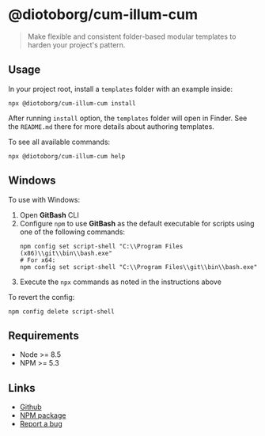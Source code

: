 # @diotoborg/cum-illum-cum

> Make flexible and consistent folder-based modular templates to harden your project's pattern.

## Usage

In your project root, install a `templates` folder with an example inside:

```
npx @diotoborg/cum-illum-cum install
```

After running `install` option, the `templates` folder will open in Finder. See the `README.md` there for more details about authoring templates.

To see all available commands:

```
npx @diotoborg/cum-illum-cum help
```

## Windows

To use with Windows:

1. Open **GitBash** CLI
1. Configure `npm` to use **GitBash** as the default executable for scripts using one of the following commands:
    ```
    npm config set script-shell "C:\\Program Files (x86)\\git\\bin\\bash.exe"
    # For x64:
    npm config set script-shell "C:\\Program Files\\git\\bin\\bash.exe"
    ```
1. Execute the `npx` commands as noted in the instructions above

To revert the config:

```
npm config delete script-shell
```

## Requirements

- Node >= 8.5
- NPM >= 5.3

## Links

- [Github](https://github.com/diotoborg/cum-illum-cum)
- [NPM package](https://www.npmjs.com/package/@diotoborg/cum-illum-cum)
- [Report a bug](https://github.com/diotoborg/cum-illum-cum/issues)
